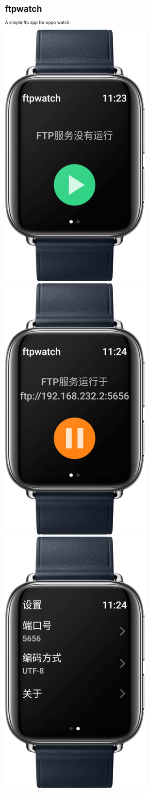 # ftpwatch
A simple ftp app for oppo watch

![screenshot1](doc/screenshot1.png)![screenshot2](doc/screenshot2.png)![screenshot3](doc/screenshot3.png)